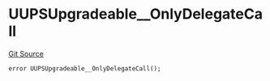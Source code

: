 # UUPSUpgradeable__OnlyDelegateCall
[Git Source](https://github.com/ContractLabs/foundry-bountykinds-contract/blob/67e6855d3beabdf242cc0b51d9e53b087a5235b9/src/oz-custom/oz/proxy/utils/UUPSUpgradeable.sol)


```solidity
error UUPSUpgradeable__OnlyDelegateCall();
```

